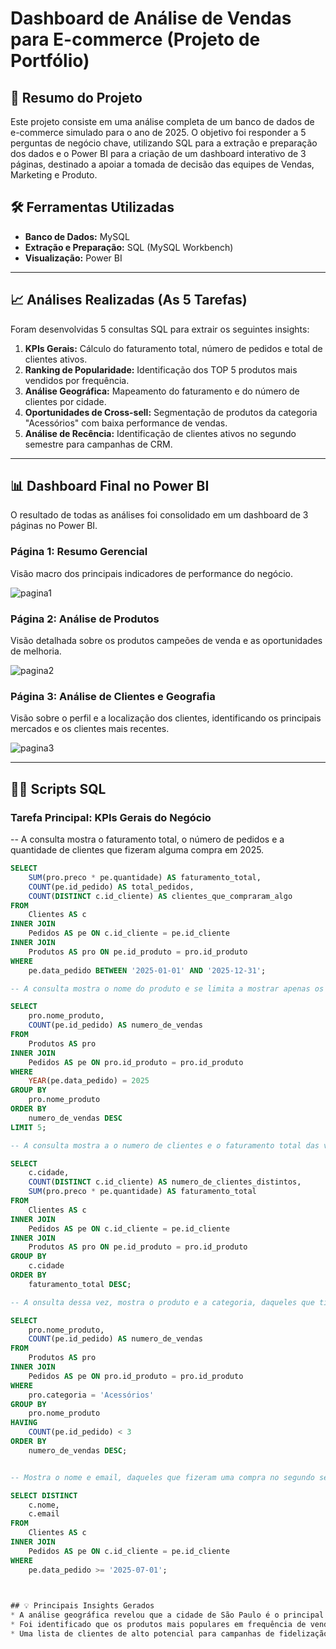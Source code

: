 # Dashboard de Análise de Vendas para E-commerce (Projeto de Portfólio)

## 📄 Resumo do Projeto
Este projeto consiste em uma análise completa de um banco de dados de e-commerce simulado para o ano de 2025. O objetivo foi responder a 5 perguntas de negócio chave, utilizando SQL para a extração e preparação dos dados e o Power BI para a criação de um dashboard interativo de 3 páginas, destinado a apoiar a tomada de decisão das equipes de Vendas, Marketing e Produto.

## 🛠️ Ferramentas Utilizadas
* **Banco de Dados:** MySQL
* **Extração e Preparação:** SQL (MySQL Workbench)
* **Visualização:** Power BI

---

## 📈 Análises Realizadas (As 5 Tarefas)
Foram desenvolvidas 5 consultas SQL para extrair os seguintes insights:

1.  **KPIs Gerais:** Cálculo do faturamento total, número de pedidos e total de clientes ativos.
2.  **Ranking de Popularidade:** Identificação dos TOP 5 produtos mais vendidos por frequência.
3.  **Análise Geográfica:** Mapeamento do faturamento e do número de clientes por cidade.
4.  **Oportunidades de Cross-sell:** Segmentação de produtos da categoria "Acessórios" com baixa performance de vendas.
5.  **Análise de Recência:** Identificação de clientes ativos no segundo semestre para campanhas de CRM.

---

## 📊 Dashboard Final no Power BI
O resultado de todas as análises foi consolidado em um dashboard de 3 páginas no Power BI.

### Página 1: Resumo Gerencial
Visão macro dos principais indicadores de performance do negócio.


![pagina1](https://github.com/user-attachments/assets/f5b878f6-57a1-4b11-aa64-9b800f9ac185)



### Página 2: Análise de Produtos
Visão detalhada sobre os produtos campeões de venda e as oportunidades de melhoria.


![pagina2](https://github.com/user-attachments/assets/7bd5f080-af2a-489b-a0a3-8d1f699aeaf2)



### Página 3: Análise de Clientes e Geografia
Visão sobre o perfil e a localização dos clientes, identificando os principais mercados e os clientes mais recentes.



![pagina3](https://github.com/user-attachments/assets/789645ff-c802-4d66-b5f4-2c5738415fe3)


---

## 👨‍💻 Scripts SQL

### Tarefa Principal: KPIs Gerais do Negócio
-- A consulta mostra o faturamento total, o número de pedidos e a quantidade de clientes que fizeram alguma compra em 2025.
```sql
SELECT
    SUM(pro.preco * pe.quantidade) AS faturamento_total,
    COUNT(pe.id_pedido) AS total_pedidos,
    COUNT(DISTINCT c.id_cliente) AS clientes_que_compraram_algo
FROM
    Clientes AS c
INNER JOIN
    Pedidos AS pe ON c.id_cliente = pe.id_cliente
INNER JOIN
    Produtos AS pro ON pe.id_produto = pro.id_produto
WHERE
    pe.data_pedido BETWEEN '2025-01-01' AND '2025-12-31';

-- A consulta mostra o nome do produto e se limita a mostrar apenas os 5 primeiros--

SELECT
    pro.nome_produto,
    COUNT(pe.id_pedido) AS numero_de_vendas
FROM
    Produtos AS pro
INNER JOIN
    Pedidos AS pe ON pro.id_produto = pro.id_produto
WHERE
    YEAR(pe.data_pedido) = 2025
GROUP BY
    pro.nome_produto
ORDER BY
    numero_de_vendas DESC
LIMIT 5;

-- A consulta mostra a o numero de clientes e o faturamento total das vendas, agrupando nas cidades ao quais os clientes pertencem--

SELECT
    c.cidade,
    COUNT(DISTINCT c.id_cliente) AS numero_de_clientes_distintos,
    SUM(pro.preco * pe.quantidade) AS faturamento_total
FROM
    Clientes AS c
INNER JOIN
    Pedidos AS pe ON c.id_cliente = pe.id_cliente
INNER JOIN
    Produtos AS pro ON pe.id_produto = pro.id_produto
GROUP BY
    c.cidade
ORDER BY
    faturamento_total DESC;

-- A onsulta dessa vez, mostra o produto e a categoria, daqueles que tiveram uma baixa expressao em suas vendas, no caso abaixo de 3 --

SELECT
    pro.nome_produto,
    COUNT(pe.id_pedido) AS numero_de_vendas
FROM
    Produtos AS pro
INNER JOIN
    Pedidos AS pe ON pro.id_produto = pro.id_produto
WHERE
    pro.categoria = 'Acessórios'
GROUP BY
    pro.nome_produto
HAVING
    COUNT(pe.id_pedido) < 3
ORDER BY
    numero_de_vendas DESC;


-- Mostra o nome e email, daqueles que fizeram uma compra no segundo semestre em diante--

SELECT DISTINCT
    c.nome,
    c.email
FROM
    Clientes AS c
INNER JOIN
    Pedidos AS pe ON c.id_cliente = pe.id_cliente
WHERE
    pe.data_pedido >= '2025-07-01';
     


## 💡 Principais Insights Gerados
* A análise geográfica revelou que a cidade de São Paulo é o principal mercado, concentrando a maior parte do faturamento e dos clientes.
* Foi identificado que os produtos mais populares em frequência de vendas (ex: 'Teclado Mecânico') não são necessariamente os de maior faturamento ('Notebook Gamer'), sugerindo estratégias diferentes para cada um.
* Uma lista de clientes de alto potencial para campanhas de fidelização e reativação foi gerada com base em critérios de frequência e recência de compra.
